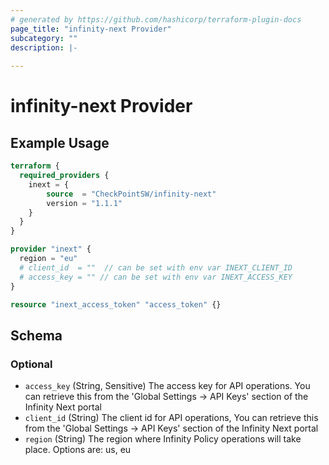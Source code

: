 ```yaml
---
# generated by https://github.com/hashicorp/terraform-plugin-docs
page_title: "infinity-next Provider"
subcategory: ""
description: |-
  
---
```


# infinity-next Provider



## Example Usage

```terraform
terraform {
  required_providers {
    inext = {
        source  = "CheckPointSW/infinity-next"
        version = "1.1.1"
    }
  }
}

provider "inext" {
  region = "eu"
  # client_id  = ""  // can be set with env var INEXT_CLIENT_ID
  # access_key = "" // can be set with env var INEXT_ACCESS_KEY
}

resource "inext_access_token" "access_token" {}
```

<!-- schema generated by tfplugindocs -->
## Schema

### Optional

- `access_key` (String, Sensitive) The access key for API operations. You can retrieve this
from the 'Global Settings -> API Keys' section of the Infinity Next portal
- `client_id` (String) The client id for API operations, You can retrieve this
from the 'Global Settings -> API Keys' section of the Infinity Next portal
- `region` (String) The region where Infinity Policy operations will take place. Options are: us, eu
